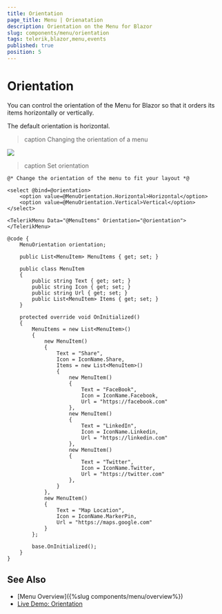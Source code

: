 ```yaml
---
title: Orientation
page_title: Menu | Orienatation
description: Orientation on the Menu for Blazor
slug: components/menu/orientation
tags: telerik,blazor,menu,events
published: true
position: 5
---
```


# Orientation

You can control the orientation of the Menu for Blazor so that it orders its items horizontally or vertically.

The default orientation is horizontal.

>caption Changing the orientation of a menu

![](images/menu-change-orientation.gif)

>caption Set orientation

````CSHTML
@* Change the orientation of the menu to fit your layout *@

<select @bind=@orientation>
    <option value=@MenuOrientation.Horizontal>Horizontal</option>
    <option value=@MenuOrientation.Vertical>Vertical</option>
</select>

<TelerikMenu Data="@MenuItems" Orientation="@orientation">
</TelerikMenu>

@code {
    MenuOrientation orientation;

    public List<MenuItem> MenuItems { get; set; }

    public class MenuItem
    {
        public string Text { get; set; }
        public string Icon { get; set; }
        public string Url { get; set; }
        public List<MenuItem> Items { get; set; }
    }

    protected override void OnInitialized()
    {
        MenuItems = new List<MenuItem>()
        {
            new MenuItem()
            {
                Text = "Share",
                Icon = IconName.Share,
                Items = new List<MenuItem>()
                {
                    new MenuItem()
                    {
                        Text = "FaceBook",
                        Icon = IconName.Facebook,
                        Url = "https://facebook.com"
                    },
                    new MenuItem()
                    {
                        Text = "LinkedIn",
                        Icon = IconName.Linkedin,
                        Url = "https://linkedin.com"
                    },
                    new MenuItem()
                    {
                        Text = "Twitter",
                        Icon = IconName.Twitter,
                        Url = "https://twitter.com"
                    },
                }
            },
            new MenuItem()
            {
                Text = "Map Location",
                Icon = IconName.MarkerPin,
                Url = "https://maps.google.com"
            }
        };

        base.OnInitialized();
    }
}
````


## See Also

* [Menu Overview]({%slug components/menu/overview%})
* [Live Demo: Orientation](https://demos.telerik.com/blazor-ui/menu/orientation)

